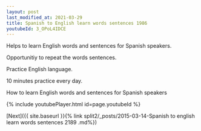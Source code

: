 ```yaml
---
layout: post
last_modified_at: 2021-03-29
title: Spanish to English learn words sentences 1986 
youtubeId: 3_OPoL4IDCE
---
```

 
 
Helps to learn English words and sentences for Spanish speakers.

Opportunitiy to repeat the words sentences. 

Practice English language. 
 
10 minutes practice every day. 
 
How to learn English words and sentences for Spanish speakers 
 
{% include youtubePlayer.html id=page.youtubeId %}
 
 
[Next]({{ site.baseurl }}{% link  split2/_posts/2015-03-14-Spanish to english learn words sentences 2189 .md%})
 
